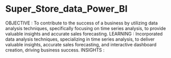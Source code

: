 # Super_Store_data_Power_BI
OBJECTIVE :
To contribute to the success of a
business by utilizing data analysis
techniques, specifically focusing
on time series analysis, to provide
valuable insights and accurate
sales forecasting.
LEARNING :
Incorporated data analysis
techniques, specializing in time
series analysis, to deliver valuable
insights, accurate sales forecasting,
and interactive dashboard
creation, driving business success.
INSIGHTS :
